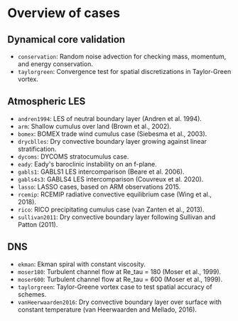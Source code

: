 # Overview of cases

## Dynamical core validation
* `conservation`: Random noise advection for checking mass, momentum, and energy conservation.
* `taylorgreen`: Convergence test for spatial discretizations in Taylor-Green vortex.

## Atmospheric LES
* `andren1994`: LES of neutral boundary layer (Andren et al. 1994).
* `arm`: Shallow cumulus over land (Brown et al., 2002).
* `bomex`: BOMEX trade wind cumulus case (Siebesma et al., 2003).
* `drycblles`: Dry convective boundary layer growing against linear stratification.
* `dycoms`: DYCOMS stratocumulus case.
* `eady`: Eady's baroclinic instability on an f-plane.
* `gabls1`: GABLS1 LES intercomparison (Beare et al. 2006).
* `gabls4s3`: GABLS4 LES intercomparison (Couvreux et al. 2020).
* `lasso`: LASSO cases, based on ARM observations 2015.
* `rcemip`: RCEMIP radiative convective equilibrium case (Wing et al., 2018).
* `rico`: RICO precipitating cumulus case (van Zanten et al., 2013).
* `sullivan2011`: Dry convective boundary layer following Sullivan and Patton (2011).

## DNS
* `ekman`: Ekman spiral with constant viscosity.
* `moser180`: Turbulent channel flow at Re_tau = 180 (Moser et al., 1999).
* `moser600`: Turbulent channel flow at Re_tau = 600 (Moser et al., 1999).
* `taylorgreen`: Taylor-Greene vortex case to test spatial accuracy of schemes.
* `vanHeerwaarden2016`: Dry convective boundary layer over surface with constant temperature (van Heerwaarden and Mellado, 2016).
